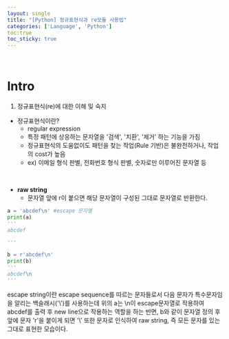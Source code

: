 ```yaml
---
layout: single
title: "[Python] 정규표현식과 re모듈 사용법"
categories: ['Language', 'Python']
toc:true
toc_sticky: true
---
```




<br>

# Intro

1. 정규표현식(re)에 대한 이해 및 숙지



* 정규표현식이란?
  * regular expression
  * 특정 패턴에 상응하는 문자열을 '검색', '치환', '제거' 하는 기능을 가짐
  * 정규표현식의 도움없이도 패턴을 찾는 작업(Rule 기반)은 불완전하거나, 작업의 cost가 높음
  * ex) 이메일 형식 판별, 전화번호 형식 판별, 숫자로만 이루어진 문자열 등

<br>

* **raw string**
  * 문자열 앞에 r이 붙으면 해당 문자열이 구성된 그대로 문자열로 반환한다.

```python
a = 'abcdef\n' #escape 문자열
print(a)
'''
abcdef

'''

b = r'abcdef\n'
print(b)
'''
abcdef\n
'''
```

escape string이란 escape sequence를 따르는 문자들로서 다음 문자가 특수문자임을 알리는 백슬래시(\'\\')를 사용하는데 위의 a는 \n이 escape문자열로 작용하여 abcdef를 출력 후 new line으로 작용하는 역할을 하는 반면, b와 같이 문자열 정의 후 앞에 문자 'r'을 붙이게 되면 '\\' 또한 문자로 인식하여 raw string, 즉 모든 문자를 있는 그대로 표현한 모습이다.<br>















